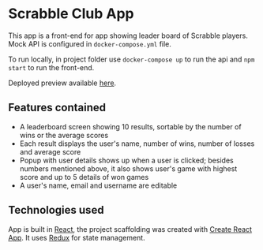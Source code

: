 # Scrabble Club App

This app is a front-end for app showing leader board of Scrabble players. Mock API is configured in `docker-compose.yml` file.

To run locally, in project folder use `docker-compose up` to run the api and `npm start` to run the front-end.

Deployed preview available [here](https://sonicka.github.io/scrabble-app/).

## Features contained

* A leaderboard screen showing 10 results, sortable by the number of wins or the average scores
* Each result displays the user's name, number of wins, number of losses and average score
* Popup with user details shows up when a user is clicked; besides numbers mentioned above, it also shows user's game with highest score and up to 5 details of won games
* A user's name, email and username are editable

## Technologies used

App is built in [React](https://reactjs.org/), the project scaffolding was created with [Create React App](https://github.com/facebook/create-react-app).
It uses [Redux](https://redux.js.org/) for state management. 
